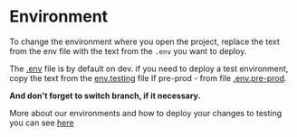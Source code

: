# Environment

To change the environment where you open the project, replace the text from the env file with the text from the `.env` you want to deploy.

The [.env](../.env) file is by default on dev.
if you need to deploy a test environment, copy the text from the [env.testing](../.env.testing) file
If pre-prod - from file [.env.pre-prod](../.env.pre-prod).

**And don't forget to switch branch, if it necessary.**

More about our environments and how to deploy your changes to testing you can see [here](https://web.microsoftstream.com/video/1d626d52-f444-4a8f-bfd0-5539434b9ef5)

